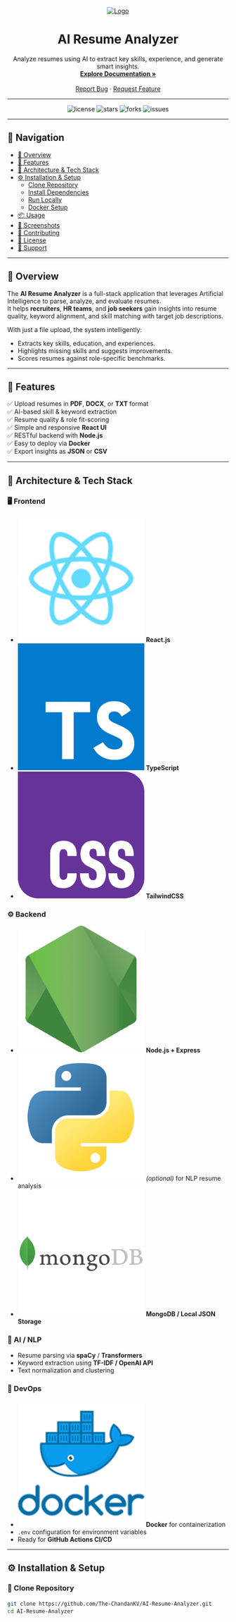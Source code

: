 <!-- PROJECT LOGO & TITLE -->
<p align="center">
  <a href="https://github.com/The-ChandanKV/AI-Resume-Analyzer">
    <img src="https://cdn-icons-png.flaticon.com/512/2869/2869713.png" alt="Logo" width="100" height="100">
  </a>

  <h1 align="center">AI Resume Analyzer</h1>

  <p align="center">
    Analyze resumes using AI to extract key skills, experience, and generate smart insights.
    <br />
    <a href="#overview"><strong>Explore Documentation »</strong></a>
    <br />
    <br />
    <a href="https://github.com/The-ChandanKV/AI-Resume-Analyzer/issues">Report Bug</a>
    ·
    <a href="https://github.com/The-ChandanKV/AI-Resume-Analyzer/pulls">Request Feature</a>
  </p>
</p>

---

<!-- BADGES -->
<p align="center">
  <img src="https://img.shields.io/github/license/The-ChandanKV/AI-Resume-Analyzer?style=for-the-badge" alt="license">
  <img src="https://img.shields.io/github/stars/The-ChandanKV/AI-Resume-Analyzer?style=for-the-badge" alt="stars">
  <img src="https://img.shields.io/github/forks/The-ChandanKV/AI-Resume-Analyzer?style=for-the-badge" alt="forks">
  <img src="https://img.shields.io/github/issues/The-ChandanKV/AI-Resume-Analyzer?style=for-the-badge" alt="issues">
</p>

---

## 🧭 Navigation

- [🎯 Overview](#overview)
- [🚀 Features](#features)
- [🧱 Architecture & Tech Stack](#architecture--tech-stack)
- [⚙️ Installation & Setup](#installation--setup)
  - [Clone Repository](#clone-repository)
  - [Install Dependencies](#install-dependencies)
  - [Run Locally](#run-locally)
  - [Docker Setup](#docker-setup)
- [📦 Usage](#usage)
- [🎨 Screenshots](#screenshots)
- [🤝 Contributing](#contributing)
- [📄 License](#license)
- [🌟 Support](#support)

---

## 🎯 Overview

The **AI Resume Analyzer** is a full-stack application that leverages Artificial Intelligence to parse, analyze, and evaluate resumes.  
It helps **recruiters**, **HR teams**, and **job seekers** gain insights into resume quality, keyword alignment, and skill matching with target job descriptions.

With just a file upload, the system intelligently:
- Extracts key skills, education, and experiences.
- Highlights missing skills and suggests improvements.
- Scores resumes against role-specific benchmarks.

---

## 🚀 Features

✅ Upload resumes in **PDF**, **DOCX**, or **TXT** format  
✅ AI-based skill & keyword extraction  
✅ Resume quality & role fit-scoring  
✅ Simple and responsive **React UI**  
✅ RESTful backend with **Node.js**  
✅ Easy to deploy via **Docker**  
✅ Export insights as **JSON** or **CSV**

---

## 🧱 Architecture & Tech Stack

### 🖥️ Frontend
- [![React](https://raw.githubusercontent.com/github/explore/main/topics/react/react.png)](https://react.dev) **React.js**
- [![TypeScript](https://raw.githubusercontent.com/github/explore/main/topics/typescript/typescript.png)](https://www.typescriptlang.org) **TypeScript**
- [![CSS3](https://raw.githubusercontent.com/github/explore/main/topics/css/css.png)](https://developer.mozilla.org/en-US/docs/Web/CSS) **TailwindCSS**

### ⚙️ Backend
- [![Node.js](https://raw.githubusercontent.com/github/explore/main/topics/nodejs/nodejs.png)](https://nodejs.org) **Node.js + Express**
- [![Python](https://raw.githubusercontent.com/github/explore/main/topics/python/python.png)](https://python.org) *(optional)* for NLP resume analysis
- [![MongoDB](https://raw.githubusercontent.com/github/explore/main/topics/mongodb/mongodb.png)](https://www.mongodb.com) **MongoDB / Local JSON Storage**

### 🧠 AI / NLP
- Resume parsing via **spaCy** / **Transformers**
- Keyword extraction using **TF-IDF / OpenAI API**
- Text normalization and clustering

### 🐳 DevOps
- [![Docker](https://raw.githubusercontent.com/github/explore/main/topics/docker/docker.png)](https://www.docker.com) **Docker** for containerization  
- `.env` configuration for environment variables  
- Ready for **GitHub Actions CI/CD**

---

## ⚙️ Installation & Setup

### 📂 Clone Repository
```bash
git clone https://github.com/The-ChandanKV/AI-Resume-Analyzer.git
cd AI-Resume-Analyzer
